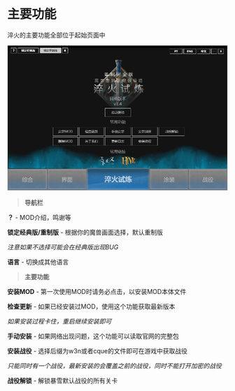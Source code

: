 # 主要功能

淬火的主要功能全部位于起始页面中

![](../.gitbook/assets/image%20%283%29.png)

> **导航栏**

**？** - MOD介绍，鸣谢等

**锁定经典版/重制版** - 根据你的魔兽画面选择，默认重制版

_注意如果不选择可能会在经典版出现BUG_

**语言** - 切换成其他语言

> **主要功能**

**安装MOD** - 第一次使用MOD时请务必点击，以安装MOD本体文件

**检查更新** - 如果已经安装过MOD，使用这个功能获取最新版本

_如果安装过程卡住，重启继续安装即可_

**手动安装** - 如果网络出现问题，这个功能可以读取官网的完整包

**安装战役** - 选择后缀为w3n或者cque的文件即可在游戏中获取战役

_只能同时有一个战役，最新安装的会覆盖之前的战役，同时不能打开加密的战役_

**战役解锁**  - 解锁暴雪默认战役的所有关卡

